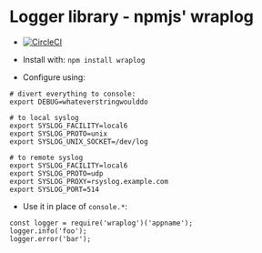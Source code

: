 # Logger library - npmjs' wraplog

 * [![CircleCI](https://circleci.com/gh/faust64/logger.svg?style=svg)](https://circleci.com/gh/faust64/logger)

 * Install with: `npm install wraplog`

 * Configure using:

```
# divert everything to console:
export DEBUG=whateverstringwoulddo

# to local syslog
export SYSLOG_FACILITY=local6
export SYSLOG_PROTO=unix
export SYSLOG_UNIX_SOCKET=/dev/log

# to remote syslog
export SYSLOG_FACILITY=local6
export SYSLOG_PROTO=udp
export SYSLOG_PROXY=rsyslog.example.com
export SYSLOG_PORT=514
```

 * Use it in place of `console.*`:

```
const logger = require('wraplog')('appname');
logger.info('foo');
logger.error('bar');
```
